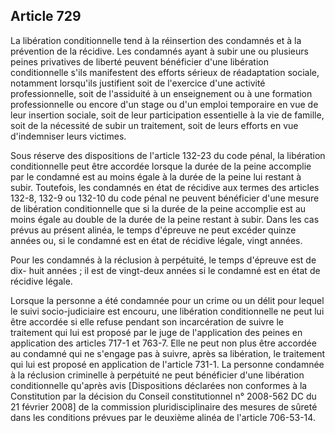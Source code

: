 Article 729
----
La libération conditionnelle tend à la réinsertion des condamnés et à la
prévention de la récidive. Les condamnés ayant à subir une ou plusieurs peines
privatives de liberté peuvent bénéficier d'une libération conditionnelle s'ils
manifestent des efforts sérieux de réadaptation sociale, notamment lorsqu'ils
justifient soit de l'exercice d'une activité professionnelle, soit de
l'assiduité à un enseignement ou à une formation professionnelle ou encore d'un
stage ou d'un emploi temporaire en vue de leur insertion sociale, soit de leur
participation essentielle à la vie de famille, soit de la nécessité de subir un
traitement, soit de leurs efforts en vue d'indemniser leurs victimes.

Sous réserve des dispositions de l'article 132-23 du code pénal, la libération
conditionnelle peut être accordée lorsque la durée de la peine accomplie par le
condamné est au moins égale à la durée de la peine lui restant à subir.
Toutefois, les condamnés en état de récidive aux termes des articles 132-8,
132-9 ou 132-10 du code pénal ne peuvent bénéficier d'une mesure de libération
conditionnelle que si la durée de la peine accomplie est au moins égale au
double de la durée de la peine restant à subir. Dans les cas prévus au présent
alinéa, le temps d'épreuve ne peut excéder quinze années ou, si le condamné est
en état de récidive légale, vingt années.

Pour les condamnés à la réclusion à perpétuité, le temps d'épreuve est de dix-
huit années ; il est de vingt-deux années si le condamné est en état de récidive
légale.

Lorsque la personne a été condamnée pour un crime ou un délit pour lequel le
suivi socio-judiciaire est encouru, une libération conditionnelle ne peut lui
être accordée si elle refuse pendant son incarcération de suivre le traitement
qui lui est proposé par le juge de l'application des peines en application des
articles 717-1 et 763-7. Elle ne peut non plus être accordée au condamné qui ne
s'engage pas à suivre, après sa libération, le traitement qui lui est proposé en
application de l'article 731-1. La personne condamnée à la réclusion criminelle
à perpétuité ne peut bénéficier d'une libération conditionnelle qu'après avis
[Dispositions déclarées non conformes à la Constitution par la décision du
Conseil constitutionnel n° 2008-562 DC du 21 février 2008] de la commission
pluridisciplinaire des mesures de sûreté dans les conditions prévues par le
deuxième alinéa de l'article 706-53-14.
